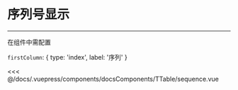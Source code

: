 # 序列号显示

---

<common-code-format description="在组件中需配置：firstColumn: { type: 'index', label: '序列' }">
  <docsComponents-TTable-sequence slot="source"></docsComponents-TTable-sequence>
在组件中需配置

`firstColumn`: { type: 'index', label: '序列' }

<<< @/docs/.vuepress/components/docsComponents/TTable/sequence.vue

</common-code-format>